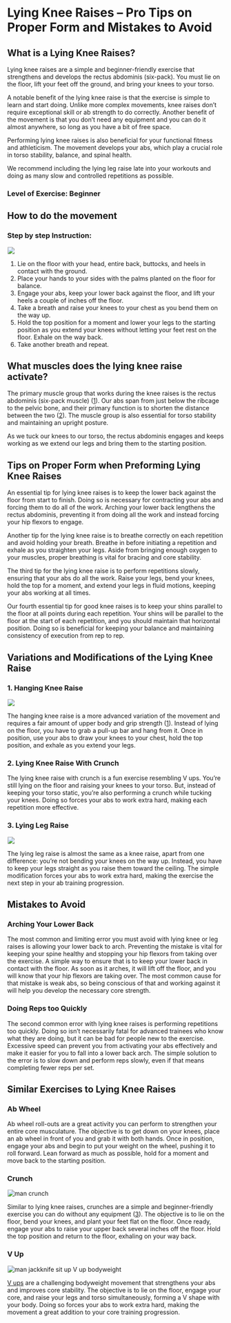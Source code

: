 # Lying Knee Raises – Pro Tips on Proper Form and Mistakes to Avoid

## What is a Lying Knee Raises?

Lying knee raises are a simple and beginner-friendly exercise that strengthens and develops the rectus abdominis (six-pack). You must lie on the floor, lift your feet off the ground, and bring your knees to your torso.

A notable benefit of the lying knee raise is that the exercise is simple to learn and start doing. Unlike more complex movements, knee raises don’t require exceptional skill or ab strength to do correctly. Another benefit of the movement is that you don’t need any equipment and you can do it almost anywhere, so long as you have a bit of free space. 

Performing lying knee raises is also beneficial for your functional fitness and athleticism. The movement develops your abs, which play a crucial role in torso stability, balance, and spinal health. 

We recommend including the lying leg raise late into your workouts and doing as many slow and controlled repetitions as possible.

### Level of Exercise: Beginner

## How to do the movement

### Step by step Instruction: 

![](data:image/gif;base64,R0lGODlhAQABAAAAACH5BAEKAAEALAAAAAABAAEAAAICTAEAOw==)![](https://pump-app.s3.eu-west-2.amazonaws.com/exercise-assets/06171101-Lying-Hip-Leg-Raise-\(on-floor\)_Hips_small.jpg)

  1. Lie on the floor with your head, entire back, buttocks, and heels in contact with the ground.
  2. Place your hands to your sides with the palms planted on the floor for balance.
  3. Engage your abs, keep your lower back against the floor, and lift your heels a couple of inches off the floor.
  4. Take a breath and raise your knees to your chest as you bend them on the way up. 
  5. Hold the top position for a moment and lower your legs to the starting position as you extend your knees without letting your feet rest on the floor. Exhale on the way back.
  6. Take another breath and repeat.

## What muscles does the lying knee raise activate?

The primary muscle group that works during the knee raises is the rectus abdominis (six-pack muscle) ([1](https://pubmed.ncbi.nlm.nih.gov/25111163/)). Our abs span from just below the ribcage to the pelvic bone, and their primary function is to shorten the distance between the two ([2](https://www.physio-pedia.com/Rectus_Abdominis)). The muscle group is also essential for torso stability and maintaining an upright posture.

As we tuck our knees to our torso, the rectus abdominis engages and keeps working as we extend our legs and bring them to the starting position.

## Tips on Proper Form when Preforming Lying Knee Raises

An essential tip for lying knee raises is to keep the lower back against the floor from start to finish. Doing so is necessary for contracting your abs and forcing them to do all of the work. Arching your lower back lengthens the rectus abdominis, preventing it from doing all the work and instead forcing your hip flexors to engage. 

Another tip for the lying knee raise is to breathe correctly on each repetition and avoid holding your breath. Breathe in before initiating a repetition and exhale as you straighten your legs. Aside from bringing enough oxygen to your muscles, proper breathing is vital for bracing and core stability.

The third tip for the lying knee raise is to perform repetitions slowly, ensuring that your abs do all the work. Raise your legs, bend your knees, hold the top for a moment, and extend your legs in fluid motions, keeping your abs working at all times. 

Our fourth essential tip for good knee raises is to keep your shins parallel to the floor at all points during each repetition. Your shins will be parallel to the floor at the start of each repetition, and you should maintain that horizontal position. Doing so is beneficial for keeping your balance and maintaining consistency of execution from rep to rep.

## Variations and Modifications of the Lying Knee Raise

### 1\. Hanging Knee Raise

![](data:image/gif;base64,R0lGODlhAQABAAAAACH5BAEKAAEALAAAAAABAAEAAAICTAEAOw==)![](https://pump-app.s3.eu-west-2.amazonaws.com/exercise-assets/04721101-Hanging-Leg-Raise_Hips_small.jpg)

The hanging knee raise is a more advanced variation of the movement and requires a fair amount of upper body and grip strength ([1](https://pubmed.ncbi.nlm.nih.gov/25111163/)). Instead of lying on the floor, you have to grab a pull-up bar and hang from it. Once in position, use your abs to draw your knees to your chest, hold the top position, and exhale as you extend your legs.

### 2\. Lying Knee Raise With Crunch

The lying knee raise with crunch is a fun exercise resembling V ups. You’re still lying on the floor and raising your knees to your torso. But, instead of keeping your torso static, you’re also performing a crunch while tucking your knees. Doing so forces your abs to work extra hard, making each repetition more effective.

### 3\. Lying Leg Raise

![](data:image/gif;base64,R0lGODlhAQABAAAAACH5BAEKAAEALAAAAAABAAEAAAICTAEAOw==)![](https://www.hevyapp.com/wp-content/uploads/DSC03883-2-1024x567.jpg)

The lying leg raise is almost the same as a knee raise, apart from one difference: you’re not bending your knees on the way up. Instead, you have to keep your legs straight as you raise them toward the ceiling. The simple modification forces your abs to work extra hard, making the exercise the next step in your ab training progression.

## Mistakes to Avoid

### Arching Your Lower Back

The most common and limiting error you must avoid with lying knee or leg raises is allowing your lower back to arch. Preventing the mistake is vital for keeping your spine healthy and stopping your hip flexors from taking over the exercise. A simple way to ensure that is to keep your lower back in contact with the floor. As soon as it arches, it will lift off the floor, and you will know that your hip flexors are taking over. The most common cause for that mistake is weak abs, so being conscious of that and working against it will help you develop the necessary core strength.

### Doing Reps too Quickly

The second common error with lying knee raises is performing repetitions too quickly. Doing so isn’t necessarily fatal for advanced trainees who know what they are doing, but it can be bad for people new to the exercise. Excessive speed can prevent you from activating your abs effectively and make it easier for you to fall into a lower back arch. The simple solution to the error is to slow down and perform reps slowly, even if that means completing fewer reps per set.

## Similar Exercises to Lying Knee Raises

### Ab Wheel

Ab wheel roll-outs are a great activity you can perform to strengthen your entire core musculature. The objective is to get down on your knees, place an ab wheel in front of you and grab it with both hands. Once in position, engage your abs and begin to put your weight on the wheel, pushing it to roll forward. Lean forward as much as possible, hold for a moment and move back to the starting position.

### Crunch

![man crunch](data:image/gif;base64,R0lGODlhAQABAAAAACH5BAEKAAEALAAAAAABAAEAAAICTAEAOw==)![man crunch](https://www.hevyapp.com/wp-content/uploads/DSC03873-1024x572.jpg)

Similar to lying knee raises, crunches are a simple and beginner-friendly exercise you can do without any equipment ([3](https://pubmed.ncbi.nlm.nih.gov/19376473/)). The objective is to lie on the floor, bend your knees, and plant your feet flat on the floor. Once ready, engage your abs to raise your upper back several inches off the floor. Hold the top position and return to the floor, exhaling on your way back.

### V Up

![man jackknife sit up V up bodyweight](data:image/gif;base64,R0lGODlhAQABAAAAACH5BAEKAAEALAAAAAABAAEAAAICTAEAOw==)![man jackknife sit up V up bodyweight](https://www.hevyapp.com/wp-content/uploads/DSC03886-1024x683.jpg)

[V ups](https://www.hevyapp.com/exercises/how-to-v-up/) are a challenging bodyweight movement that strengthens your abs and improves core stability. The objective is to lie on the floor, engage your core, and raise your legs and torso simultaneously, forming a V shape with your body. Doing so forces your abs to work extra hard, making the movement a great addition to your core training progression.
